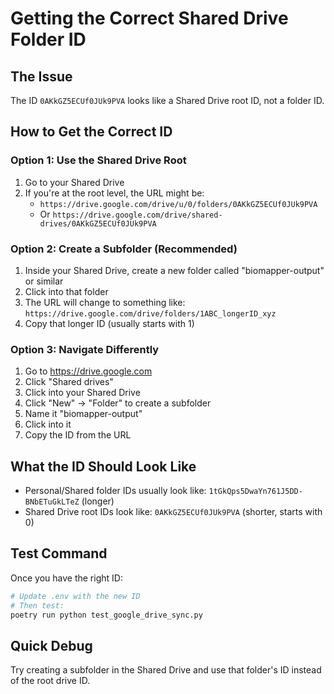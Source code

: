 # Getting the Correct Shared Drive Folder ID

## The Issue
The ID `0AKkGZ5ECUf0JUk9PVA` looks like a Shared Drive root ID, not a folder ID.

## How to Get the Correct ID

### Option 1: Use the Shared Drive Root
1. Go to your Shared Drive
2. If you're at the root level, the URL might be:
   - `https://drive.google.com/drive/u/0/folders/0AKkGZ5ECUf0JUk9PVA`
   - Or `https://drive.google.com/drive/shared-drives/0AKkGZ5ECUf0JUk9PVA`

### Option 2: Create a Subfolder (Recommended)
1. Inside your Shared Drive, create a new folder called "biomapper-output" or similar
2. Click into that folder
3. The URL will change to something like:
   `https://drive.google.com/drive/folders/1ABC_longerID_xyz`
4. Copy that longer ID (usually starts with 1)

### Option 3: Navigate Differently
1. Go to https://drive.google.com
2. Click "Shared drives" 
3. Click into your Shared Drive
4. Click "New" → "Folder" to create a subfolder
5. Name it "biomapper-output"
6. Click into it
7. Copy the ID from the URL

## What the ID Should Look Like
- Personal/Shared folder IDs usually look like: `1tGkQps5DwaYn761J5DD-BNbETuGkLTeZ` (longer)
- Shared Drive root IDs look like: `0AKkGZ5ECUf0JUk9PVA` (shorter, starts with 0)

## Test Command
Once you have the right ID:
```bash
# Update .env with the new ID
# Then test:
poetry run python test_google_drive_sync.py
```

## Quick Debug
Try creating a subfolder in the Shared Drive and use that folder's ID instead of the root drive ID.